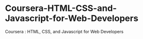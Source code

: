 # Coursera-HTML-CSS-and-Javascript-for-Web-Developers
Coursera : HTML, CSS, and Javascript for Web Developers
